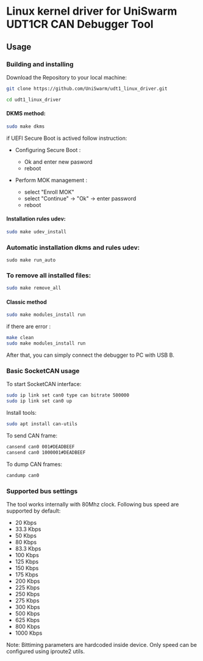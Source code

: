# Linux kernel driver for UniSwarm UDT1CR CAN Debugger Tool 

## Usage
### Building and installing

Download the Repository to your local machine:

```bash
git clone https://github.com/UniSwarm/udt1_linux_driver.git
```
```bash
cd udt1_linux_driver
```

#### DKMS method:
```bash
sudo make dkms
```

if UEFI Secure Boot is actived follow instruction:

* Configuring Secure Boot :
	- Ok and enter new pasword
	- reboot


* Perform MOK management :
	- select "Enroll MOK"
	- select "Continue" -> "Ok" -> enter password
	- reboot


#### Installation rules udev:

```bash
sudo make udev_install
```

### Automatic installation dkms and rules udev:
```
sudo make run_auto
```

### To remove all installed files: 
```bash
sudo make remove_all
```
#### Classic method 
```bash
sudo make modules_install run
```

if there are error :

```bash
make clean
sudo make modules_install run
```

After that, you can simply connect the debugger to PC with USB B.

### Basic SocketCAN usage
To start SocketCAN interface:

```bash
sudo ip link set can0 type can bitrate 500000
sudo ip link set can0 up
```

Install tools:
```bash
sudo apt install can-utils
```

To send CAN frame:

```bash
cansend can0 001#DEADBEEF
cansend can0 1000001#DEADBEEF
```
To dump CAN frames:

```bash
candump can0
```

### Supported bus settings
The tool works internally with 80Mhz clock. Following bus speed are supported by default:

* 20 Kbps
* 33.3 Kbps
* 50 Kbps
* 80 Kbps
* 83.3 Kbps
* 100 Kbps
* 125 Kbps
* 150 Kbps
* 175 Kbps
* 200 Kbps
* 225 Kbps
* 250 Kbps
* 275 Kbps
* 300 Kbps
* 500 Kbps
* 625 Kbps
* 800 Kbps
* 1000 Kbps

Note: Bittiming parameters are hardcoded inside device. Only speed can be configured using iproute2 utils.
